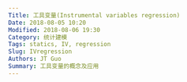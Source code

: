 ```yaml
---
Title: 工具变量(Instrumental variables regression)
Date: 2018-08-05 10:20
Modified: 2018-08-06 19:30
Category: 统计建模
Tags: statics, IV, regression
Slug: IVregression
Authors: JT Guo
Summary: 工具变量的概念及应用
---
```

